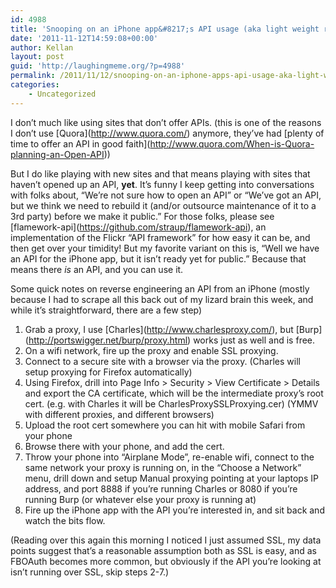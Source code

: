 ```yaml
---
id: 4988
title: 'Snooping on an iPhone app&#8217;s API usage (aka light weight reverse engineering)'
date: '2011-11-12T14:59:08+00:00'
author: Kellan
layout: post
guid: 'http://laughingmeme.org/?p=4988'
permalink: /2011/11/12/snooping-on-an-iphone-apps-api-usage-aka-light-weight-reverse-engineering/
categories:
    - Uncategorized
---
```


I don’t much like using sites that don’t offer APIs. (this is one of the reasons I don’t use \[Quora\](http://www.quora.com/) anymore, they’ve had \[plenty of time to offer an API in good faith\](http://www.quora.com/When-is-Quora-planning-an-Open-API))

But I do like playing with new sites and that means playing with sites that haven’t opened up an API, **yet**. It’s funny I keep getting into conversations with folks about, “We’re not sure how to open an API” or “We’ve got an API, but we think we need to rebuild it (and/or outsource maintenance of it to a 3rd party) before we make it public.” For those folks, please see \[flamework-api\](https://github.com/straup/flamework-api), an implementation of the Flickr “API framework” for how easy it can be, and then get over your timidity! But my favorite variant on this is, “Well we have an API for the iPhone app, but it isn’t ready yet for public.” Because that means there *is* an API, and you can use it.

Some quick notes on reverse engineering an API from an iPhone (mostly because I had to scrape all this back out of my lizard brain this week, and while it’s straightforward, there are a few step)

1. Grab a proxy, I use \[Charles\](http://www.charlesproxy.com/), but \[Burp\](http://portswigger.net/burp/proxy.html) works just as well and is free.
2. On a wifi network, fire up the proxy and enable SSL proxying.
3. Connect to a secure site with a browser via the proxy. (Charles will setup proxying for Firefox automatically)
4. Using Firefox, drill into Page Info &gt; Security &gt; View Certificate &gt; Details and export the CA certificate, which will be the intermediate proxy’s root cert. (e.g. with Charles it will be CharlesProxySSLProxying.cer) (YMMV with different proxies, and different browsers)
5. Upload the root cert somewhere you can hit with mobile Safari from your phone
6. Browse there with your phone, and add the cert.
7. Throw your phone into “Airplane Mode”, re-enable wifi, connect to the same network your proxy is running on, in the “Choose a Network” menu, drill down and setup Manual proxying pointing at your laptops IP address, and port 8888 if you’re running Charles or 8080 if you’re running Burp (or whatever else your proxy is running at)
8. Fire up the iPhone app with the API you’re interested in, and sit back and watch the bits flow.

(Reading over this again this morning I noticed I just assumed SSL, my data points suggest that’s a reasonable assumption both as SSL is easy, and as FBOAuth becomes more common, but obviously if the API you’re looking at isn’t running over SSL, skip steps 2-7.)